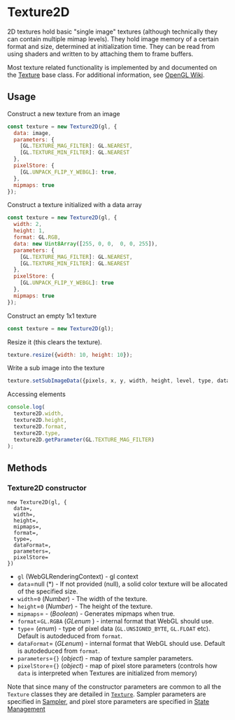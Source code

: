 # Texture2D

2D textures hold basic "single image" textures (although technically they can contain multiple mimap levels). They hold image memory of a certain format and size, determined at initialization time. They can be read from using shaders and written to by attaching them to frame buffers.

Most texture related functionality is implemented by and documented on the [Texture](texture.md) base class. For additional information, see [OpenGL Wiki](https://www.khronos.org/opengl/wiki/Texture).


## Usage

Construct a new texture from an image
```js
const texture = new Texture2D(gl, {
  data: image,
  parameters: {
    [GL.TEXTURE_MAG_FILTER]: GL.NEAREST,
    [GL.TEXTURE_MIN_FILTER]: GL.NEAREST
  },
  pixelStore: {
    [GL.UNPACK_FLIP_Y_WEBGL]: true,
  },
  mipmaps: true
});
```

Construct a texture initialized with a data array
```js
const texture = new Texture2D(gl, {
  width: 2,
  height: 1,
  format: GL.RGB,
  data: new Uint8Array([255, 0, 0,  0, 0, 255]),
  parameters: {
    [GL.TEXTURE_MAG_FILTER]: GL.NEAREST,
    [GL.TEXTURE_MIN_FILTER]: GL.NEAREST
  },
  pixelStore: {
    [GL.UNPACK_FLIP_Y_WEBGL]: true
  },
  mipmaps: true
});
```

Construct an empty 1x1 texture
```js
const texture = new Texture2D(gl);
```

Resize it (this clears the texture).
```js
texture.resize({width: 10, height: 10});
```

Write a sub image into the texture
```js
texture.setSubImageData({pixels, x, y, width, height, level, type, dataFormat});
```

Accessing elements
```js
console.log(
  texture2D.width,
  texture2D.height,
  texture2D.format,
  texture2D.type,
  texture2D.getParameter(GL.TEXTURE_MAG_FILTER)
);
```

## Methods

### Texture2D constructor

```
new Texture2D(gl, {
  data=,
  width=,
  height=,
  mipmaps=,
  format=,
  type=,
  dataFormat=,
  parameters=,
  pixelStore=
})
```

* `gl` (WebGLRenderingContext) - gl context
* `data`=null (*) - If not provided (null), a solid color texture will be allocated of the specified size.
* `width`=`0` (*Number*) - The width of the texture.
* `height`=`0` (*Number*) - The height of the texture.
* `mipmaps`= - (*Boolean*) - Generates mipmaps when true.
* `format`=`GL.RGBA` (*GLenum* ) - internal format that WebGL should use.
* `type`= (*enum*) - type of pixel data (`GL.UNSIGNED_BYTE`, `GL.FLOAT` etc). Default is autodeduced from `format`.
* `dataFormat`= (*GLenum*) - internal format that WebGL should use. Default is autodeduced from `format`.
* `parameters`=`{}` (*object*) - map of texture sampler parameters.
* `pixelStore`=`{}` (*object*) - map of pixel store parameters (controls how `data` is interpreted when Textures are initialized from memory)

Note that since many of the constructor parameters are common to all the `Texture` classes they are detailed in [`Texture`](texture.md). Sampler parameters are specified in [Sampler](./sampler.md), and pixel store parameters are specified in [State Management](./context-state.md)
